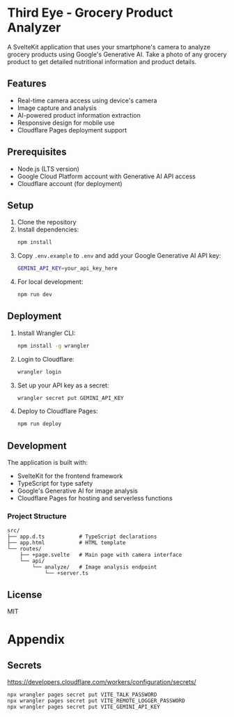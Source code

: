 # Third Eye - Grocery Product Analyzer

A SvelteKit application that uses your smartphone's camera to analyze grocery products using Google's Generative AI. Take a photo of any grocery product to get detailed nutritional information and product details.

## Features

- Real-time camera access using device's camera
- Image capture and analysis
- AI-powered product information extraction
- Responsive design for mobile use
- Cloudflare Pages deployment support

## Prerequisites

- Node.js (LTS version)
- Google Cloud Platform account with Generative AI API access
- Cloudflare account (for deployment)

## Setup

1. Clone the repository
2. Install dependencies:
   ```bash
   npm install
   ```
3. Copy `.env.example` to `.env` and add your Google Generative AI API key:
   ```bash
   GEMINI_API_KEY=your_api_key_here
   ```
4. For local development:
   ```bash
   npm run dev
   ```

## Deployment

1. Install Wrangler CLI:
   ```bash
   npm install -g wrangler
   ```

2. Login to Cloudflare:
   ```bash
   wrangler login
   ```

3. Set up your API key as a secret:
   ```bash
   wrangler secret put GEMINI_API_KEY
   ```

4. Deploy to Cloudflare Pages:
   ```bash
   npm run deploy
   ```

## Development

The application is built with:
- SvelteKit for the frontend framework
- TypeScript for type safety
- Google's Generative AI for image analysis
- Cloudflare Pages for hosting and serverless functions

### Project Structure

```
src/
├── app.d.ts           # TypeScript declarations
├── app.html           # HTML template
└── routes/
    ├── +page.svelte   # Main page with camera interface
    └── api/
        └── analyze/   # Image analysis endpoint
            └── +server.ts
```

## License

MIT

# Appendix

## Secrets

https://developers.cloudflare.com/workers/configuration/secrets/

```
npx wrangler pages secret put VITE_TALK_PASSWORD
npx wrangler pages secret put VITE_REMOTE_LOGGER_PASSWORD
npx wrangler pages secret put VITE_GEMINI_API_KEY  
```
